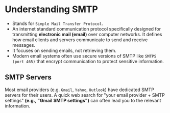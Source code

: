 # Understanding SMTP

- Stands for `Simple Mail Transfer Protocol`.
- An internet standard communication protocol specifically designed for transmitting **electronic mail (email)** over computer networks. It defines how email clients and servers communicate to send and receive messages.
- It focuses on sending emails, not retrieving them.
- Modern email systems often use secure versions of SMTP like `SMTPS (port 465)` that encrypt communication to protect sensitive information.

## SMTP Servers

Most email providers (e.g. `Gmail`, `Yahoo`, `Outlook`) have dedicated SMTP servers for their users. A quick web search for "your email provider + SMTP settings" **(e.g., "Gmail SMTP settings")** can often lead you to the relevant information.
